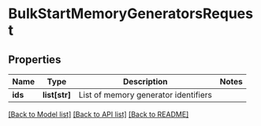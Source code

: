 # BulkStartMemoryGeneratorsRequest

## Properties
Name | Type | Description | Notes
------------ | ------------- | ------------- | -------------
**ids** | **list[str]** | List of memory generator identifiers | 

[[Back to Model list]](../README.md#documentation-for-models) [[Back to API list]](../README.md#documentation-for-api-endpoints) [[Back to README]](../README.md)



